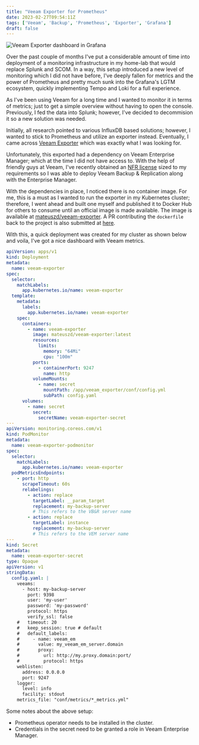 ```yaml
---
title: "Veeam Exporter for Prometheus"
date: 2023-02-27T09:54:11Z
tags: ['Veeam', 'Backup', 'Prometheus', 'Exporter', 'Grafana']
draft: false
---
```


![Veeam Exporter dashboard in Grafana](https://github.com/peekjef72/veeam_exporter/raw/master/screenshots/veeam_general_dash.png "Veeam Exporter dashboard in Grafana")

Over the past couple of months I've put a considerable amount of time into deployment of a monitoring infrastructure in my home-lab that would replace Splunk and SCOM. In a way, this setup introduced a new level of monitoring which I did not have before, I've deeply fallen for metrics and the power of Prometheus and pretty much sunk into the Grafana's LGTM ecosystem, quickly implementing Tempo and Loki for a full experience. 

As I've been using Veeam for a long time and I wanted to monitor it in terms of metrics; just to get a simple overview without having to open the console. Previously, I fed the data into Splunk; however, I've decided to decommision it so a new solution was needed.

Initially, all research pointed to various InfluxDB based solutions; however, I wanted to stick to Prometheus and utilize an exporter instead. Eventually, I came across [Veeam Exporter](https://github.com/peekjef72/veeam_exporter) which was exactly what I was looking for.

Unfortunately, this exported had a dependency on Veeam Enterprise Manager; which at the time I did not have access to. With the help of friendly guys at Veeam, I've recently obtained an [NFR license](https://go.veeam.com/free-nfr-veeam-availability-suite) sized to my requirements so I was able to deploy Veeam Backup & Replication along with the Enterprise Manager.

With the dependencies in place, I noticed there is no container image. For me, this is a must as I wanted to run the exporter in my Kubernetes cluster; therefore, I went ahead and built one myself and published it to Docker Hub for others to consume until an official image is made available. The image is available at [mateuszd/veeam-exporter](https://hub.docker.com/repository/docker/mateuszd/veeam-exporter). A PR contributing the `dockerfile` back to the project is also submitted at [here](https://github.com/peekjef72/veeam_exporter/pull/10).

With this, a quick deployment was created for my cluster as shown below and voila, I've got a nice dashboard with Veeam metrics. 


```yaml
apiVersion: apps/v1
kind: Deployment
metadata:
  name: veeam-exporter
spec:
  selector:
    matchLabels:
      app.kubernetes.io/name: veeam-exporter
  template:
    metadata:
      labels:
        app.kubernetes.io/name: veeam-exporter
    spec:
      containers:
        - name: veeam-exporter
          image: mateuszd/veeam-exporter:latest
          resources:
            limits:
              memory: "64Mi"
              cpu: "100m"
          ports:
            - containerPort: 9247
              name: http
          volumeMounts:
            - name: secret
              mountPath: /app/veeam_exporter/conf/config.yml
              subPath: config.yaml
      volumes:
        - name: secret
          secret:
            secretName: veeam-exporter-secret
---
apiVersion: monitoring.coreos.com/v1
kind: PodMonitor
metadata:
  name: veeam-exporter-podmonitor
spec:
  selector:
    matchLabels:
      app.kubernetes.io/name: veeam-exporter
  podMetricsEndpoints:
    - port: http
      scrapeTimeout: 60s
      relabelings:
        - action: replace
          targetLabel: __param_target
          replacement: my-backup-server
          # This refers to the VB&R server name
        - action: replace
          targetLabel: instance
          replacement: my-backup-server
          # This refers to the VEM server name
---
kind: Secret
metadata:
  name: veeam-exporter-secret
type: Opaque
apiVersion: v1
stringData:
  config.yaml: |
    veeams:
      - host: my-backup-server
        port: 9398
        user: 'my-user'
        password: 'my-password'
        protocol: https
        verify_ssl: false
    #   timeout: 20
    #   keep_session: true # default
    #   default_labels:
    #     - name: veeam_em
    #       value: my_veeam_em_server.domain
    #       proxy:
    #         url: http://my.proxy.domain:port/
    #         protocol: https
    weblisten:
      address: 0.0.0.0
      port: 9247
    logger:
      level: info
      facility: stdout
    metrics_file: "conf/metrics/*_metrics.yml"
```

Some notes about the above setup:
- Prometheus operator needs to be installed in the cluster.
- Credentials in the secret need to be granted a role in Veeam Enterprise Manager.